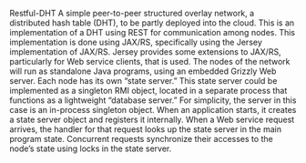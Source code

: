 Restful-DHT
A simple peer-to-peer structured overlay network, a distributed hash table (DHT), to be partly deployed into the cloud. This is an implementation of a DHT using REST for communication among nodes. This implementation is done using JAX/RS, specifically using the Jersey implementation of
JAX/RS. Jersey provides some extensions to JAX/RS, particularly for Web service clients, that is used. The nodes of the network will run as standalone Java programs, using an
embedded Grizzly Web server.
Each node has its own “state server.” This state server could be implemented as a singleton RMI object, located in a separate process that functions as a lightweight “database server.” For
simplicity, the server in this case is an in-process singleton object. When an application starts, it creates a state server object and registers it internally. When a Web service request arrives, the
handler for that request looks up the state server in the main program state. Concurrent requests synchronize their accesses to the node’s state using locks in the state server.
